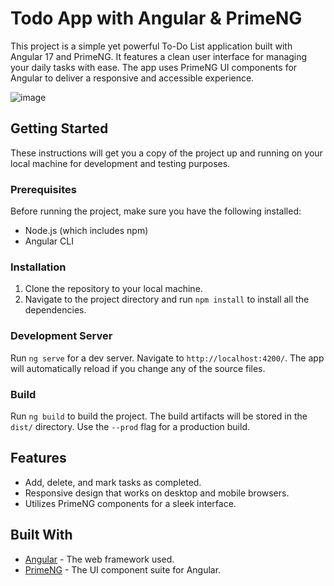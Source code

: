 # Todo App with Angular & PrimeNG 

This project is a simple yet powerful To-Do List application built with Angular 17 and PrimeNG. It features a clean user interface for managing your daily tasks with ease. The app uses PrimeNG UI components for Angular to deliver a responsive and accessible experience.

![image](https://github.com/AbdelrahmanBayoumi/angular-primeng-todo/assets/48678280/d0c36e92-c867-4752-940f-d39664016ff6)


## Getting Started

These instructions will get you a copy of the project up and running on your local machine for development and testing purposes.

### Prerequisites

Before running the project, make sure you have the following installed:
- Node.js (which includes npm)
- Angular CLI

### Installation

1. Clone the repository to your local machine.
2. Navigate to the project directory and run `npm install` to install all the dependencies.

### Development Server

Run `ng serve` for a dev server. Navigate to `http://localhost:4200/`. The app will automatically reload if you change any of the source files.

### Build

Run `ng build` to build the project. The build artifacts will be stored in the `dist/` directory. Use the `--prod` flag for a production build.

## Features

- Add, delete, and mark tasks as completed.
- Responsive design that works on desktop and mobile browsers.
- Utilizes PrimeNG components for a sleek interface.

## Built With

- [Angular](https://angular.io/) - The web framework used.
- [PrimeNG](https://www.primefaces.org/primeng/) - The UI component suite for Angular.




